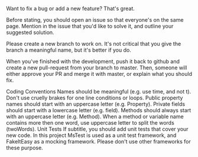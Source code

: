 Want to fix a bug or add a new feature? That's great.

Before stating, you should open an issue so that everyone's on the same page. Mention in the issue that you'd like to solve it, and outline your suggested solution.

Please create a new branch to work on. It's not critical that you give the branch a meaningful name, but it's better if you do.

When you've finished with the development, push it back to github and create a new pull-request from your branch to master. Then, someone will either approve your PR and merge it with master, or explain what you should fix.

Coding Conventions
Names should be meaningful (e.g. use time, and not t).
Don't use cruelly brakes for one line conditions or loops.
Public property names should start with an uppercase letter (e.g. Property).
Private fields should start with a lowercase letter (e.g. field).
Methods should always start with an uppercase letter (e.g. Method).
When a method or variable name contains more then one word, use uppercase letter to split the words (twoWords).
Unit Tests
If subtitle, you should add unit tests that cover your new code. In this project MsTest is used as a unit test framework, and FakeItEasy as a mocking framework. Please don't use other frameworks for these purpose.
